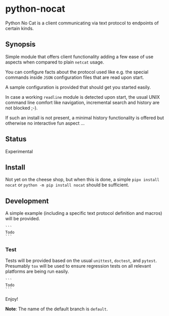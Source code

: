 # python-nocat
Python No Cat is a client communicating via text protocol to endpoints of certain kinds.

## Synopsis
Simple module that offers client functionality adding a few ease of use aspects when compared to plain `netcat` usage. 

You can configure facts about the protocol used like e.g. the special commands inside `JSON` configuration files that are read upon start.

A sample configuration is provided that should get you started easily.

In case a working `readline` module is detected upon start, the usual UNIX command line comfort like navigation, incremental search and history are not blocked ;-).

If such an install is not present, a minimal history functionality is offered but otherwise no interactive fun aspect ...

## Status
Experimental

## Install

Not yet on the cheese shop, but when this is done, a simple `pipx install nocat` or `python -m pip install nocat` should be sufficient.

## Development

A simple example (including a specific text protocol definition and macros) will be provided.

	```
	Todo
	```

### Test

Tests will be provided based on the usual `unittest`, `doctest`, and `pytest`. 
Presumably `tox` will be used to ensure regression tests on all relevant platforms are being run easily.

	```
	Todo
	```



Enjoy!

**Note**: The name of the default branch is `default`.
